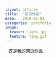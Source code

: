 ```yaml
---
layout: article
title:  "网页作品"
date:   2018-01-03
categories: portfolio 
image:
  teaser: light.jpg
  feature: timg.gif
---
```

    [这是我的网页作品]( https://yanxinshu.github.io/portfolio/branch/index.html)

